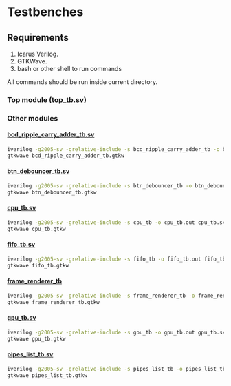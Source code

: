 # Testbenches

## Requirements

1. Icarus Verilog.
2. GTKWave.
3. bash or other shell to run commands

All commands should be run inside current directory.

### Top module ([top_tb.sv](top_tb.sv))

### Other modules

#### [bcd_ripple_carry_adder_tb.sv](bcd_ripple_carry_adder_tb.sv)

```bash
iverilog -g2005-sv -grelative-include -s bcd_ripple_carry_adder_tb -o bcd_ripple_carry_adder_tb.out bcd_ripple_carry_adder_tb.sv ../src/{bcd_ripple_carry_adder.sv,bcd_adder.sv} && ./bcd_ripple_carry_adder_tb.out
gtkwave bcd_ripple_carry_adder_tb.gtkw
```

#### [btn_debouncer_tb.sv](btn_debouncer_tb.sv)

```bash
iverilog -g2005-sv -grelative-include -s btn_debouncer_tb -o btn_debouncer_tb.out btn_debouncer_tb.sv ../src/{btn_debouncer.sv,synchronizer.sv} && ./btn_debouncer_tb.out
gtkwave btn_debouncer_tb.gtkw
```

#### [cpu_tb.sv](cpu_tb.sv)

```bash
iverilog -g2005-sv -grelative-include -s cpu_tb -o cpu_tb.out cpu_tb.sv ../src/{cpu.sv,fifo.sv,gpu_op_t.sv,pipes_list.sv,lfsr_rng.sv,bcd_ripple_carry_adder.sv,bcd_adder.sv} && ./cpu_tb.out
gtkwave cpu_tb.gtkw
```

#### [fifo_tb.sv](fifo_tb.sv)

```bash
iverilog -g2005-sv -grelative-include -s fifo_tb -o fifo_tb.out fifo_tb.sv ../src/fifo.sv && ./fifo_tb.out
gtkwave fifo_tb.gtkw
```

#### [frame_renderer_tb](frame_renderer_tb.sv)

```bash
iverilog -g2005-sv -grelative-include -s frame_renderer_tb -o frame_renderer_tb.out frame_renderer_tb.sv ../src/{frame_renderer.sv,cpu.sv,fifo.sv,gpu.sv,pipes_list.sv,lfsr_rng.sv,asset_mem.sv,bcd_ripple_carry_adder.sv,bcd_adder.sv} && ./frame_renderer_tb.out
gtkwave frame_renderer_tb.gtkw
```

#### [gpu_tb.sv](gpu_tb.sv)

```bash
iverilog -g2005-sv -grelative-include -s gpu_tb -o gpu_tb.out gpu_tb.sv ../src/{gpu.sv,gpu_op_t.sv,asset_mem.sv} && ./gpu_tb.out
gtkwave gpu_tb.gtkw
```

#### [pipes_list_tb.sv](pipes_list_tb.sv)

```bash
iverilog -g2005-sv -grelative-include -s pipes_list_tb -o pipes_list_tb.out pipes_list_tb.sv ../src/{fifo.sv,pipes_list.sv} && ./pipes_list_tb.out
gtkwave pipes_list_tb.gtkw
```
